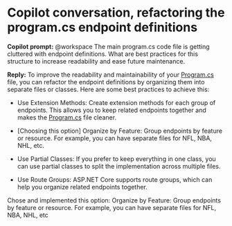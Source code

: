 # Copilot conversation, refactoring the program.cs endpoint definitions

**Copilot prompt:**
@workspace The main program.cs code file is getting cluttered with endpoint definitions. What are best practices for this structure to increase readability and ease future maintenance.


**Reply:**
To improve the readability and maintainability of your [Program.cs](vscode-file://vscode-app/c:/Users/smaga/AppData/Local/Programs/Microsoft%20VS%20Code/resources/app/out/vs/code/electron-sandbox/workbench/workbench.html) file, you can refactor the endpoint definitions by organizing them into separate files or classes. Here are some best practices to achieve this:

- Use Extension Methods: Create extension methods for each group of endpoints. This allows you to keep related endpoints together and makes the [Program.cs](vscode-file://vscode-app/c:/Users/smaga/AppData/Local/Programs/Microsoft%20VS%20Code/resources/app/out/vs/code/electron-sandbox/workbench/workbench.html) file cleaner.

- [Choosing this option] Organize by Feature: Group endpoints by feature or resource. For example, you can have separate files for NFL, NBA, NHL, etc.

- Use Partial Classes: If you prefer to keep everything in one class, you can use partial classes to split the implementation across multiple files.

- Use Route Groups: ASP.NET Core supports route groups, which can help you organize related endpoints together.

 Chose and implemented this option: Organize by Feature: Group endpoints by feature or resource. For example, you can have separate files for NFL, NBA, NHL, etc